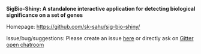 **SigBio-Shiny: A standalone interactive application for detecting biological significance on a set of genes**

Homepage: https://github.com/sk-sahu/sig-bio-shiny/

Issue/bug/suggestions: Please create an issue [here](https://github.com/sk-sahu/sig-bio-shiny/issues) or directly ask on [Gitter open chatroom](https://gitter.im/sig-bio-shiny/community)